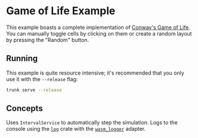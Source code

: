# Game of Life Example

This example boasts a complete implementation of [Conway's Game of Life](https://en.wikipedia.org/wiki/Conway's_Game_of_Life).
You can manually toggle cells by clicking on them or create a random layout by pressing the "Random" button.

## Running

This example is quite resource intensive; it's recommended that you only use it with the `--release` flag:

```bash
trunk serve --release
```

## Concepts

Uses `IntervalService` to automatically step the simulation.
Logs to the console using the [`log`](https://crates.io/crates/log) crate with the [`wasm_logger`](https://crates.io/crates/wasm-logger) adapter.
